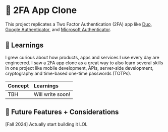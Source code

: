 # 👮 2FA App Clone

This project replicates a Two Factor Authentication (2FA) app like [Duo](https://duo.com/), [Google Authenticator](https://github.com/google/google-authenticator/wiki), and [Microsoft Authenticator](https://www.microsoft.com/en-ca/security/mobile-authenticator-app).

## :book: Learnings

I grew curious about how products, apps and services I use every day are engineered. I saw a 2FA app clone as a great way to also learn several skills in one project like mobile development, APIs, server-side development, cryptography and time-based one-time passwords (TOTPs).

| Concept | Learnings |
|:---|:---|
| TBH | Will write soon!|

## :city_sunrise: Future Features + Considerations
[Fall 2024] Actually start building it LOL
